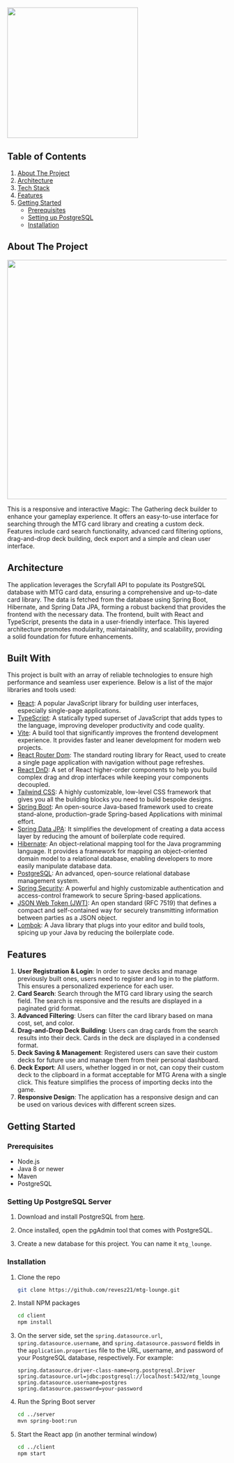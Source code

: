 # <img src="https://github.com/revesz21/mtg-lounge/assets/106816098/f7456ef0-33c9-4bc0-9663-1c620659245a" width="300">

## Table of Contents


1. [About The Project](#about-the-project)
2. [Architecture](#architecture)
3. [Tech Stack](#built-with)
4. [Features](#features)
5. [Getting Started](#getting-started)
    - [Prerequisites](#prerequisites)
    - [Setting up PostgreSQL](#setting-up-postgresql-server)
    - [Installation](#installation)


## About The Project

<img src="https://github.com/revesz21/mtg-lounge/assets/106816098/d5049f1c-032d-444c-b9a7-255dace68c09" width="550">

This is a responsive and interactive Magic: The Gathering deck builder to enhance your gameplay experience. It offers an easy-to-use interface for searching through the MTG card library and creating a custom deck. Features include card search functionality, advanced card filtering options, drag-and-drop deck building, deck export and a simple and clean user interface.

## Architecture

The application leverages the Scryfall API to populate its PostgreSQL database with MTG card data, ensuring a comprehensive and up-to-date card library. The data is fetched from the database using Spring Boot, Hibernate, and Spring Data JPA, forming a robust backend that provides the frontend with the necessary data. The frontend, built with React and TypeScript, presents the data in a user-friendly interface. This layered architecture promotes modularity, maintainability, and scalability, providing a solid foundation for future enhancements.

## Built With

This project is built with an array of reliable technologies to ensure high performance and seamless user experience. Below is a list of the major libraries and tools used:

- [React](https://reactjs.org/): A popular JavaScript library for building user interfaces, especially single-page applications.
- [TypeScript](https://www.typescriptlang.org/): A statically typed superset of JavaScript that adds types to the language, improving developer productivity and code quality.
- [Vite](https://vitejs.dev/): A build tool that significantly improves the frontend development experience. It provides faster and leaner development for modern web projects.
- [React Router Dom](https://reactrouter.com/): The standard routing library for React, used to create a single page application with navigation without page refreshes.
- [React DnD](https://react-dnd.github.io/react-dnd/about): A set of React higher-order components to help you build complex drag and drop interfaces while keeping your components decoupled.
- [Tailwind CSS](https://tailwindcss.com/): A highly customizable, low-level CSS framework that gives you all the building blocks you need to build bespoke designs.
- [Spring Boot](https://spring.io/projects/spring-boot): An open-source Java-based framework used to create stand-alone, production-grade Spring-based Applications with minimal effort.
- [Spring Data JPA](https://spring.io/projects/spring-data-jpa): It simplifies the development of creating a data access layer by reducing the amount of boilerplate code required.
- [Hibernate](https://hibernate.org/): An object-relational mapping tool for the Java programming language. It provides a framework for mapping an object-oriented domain model to a relational database, enabling developers to more easily manipulate database data.
- [PostgreSQL](https://www.postgresql.org/): An advanced, open-source relational database management system.
- [Spring Security](https://spring.io/projects/spring-security): A powerful and highly customizable authentication and access-control framework to secure Spring-based applications.
- [JSON Web Token (JWT)](https://jwt.io/): An open standard (RFC 7519) that defines a compact and self-contained way for securely transmitting information between parties as a JSON object.
- [Lombok](https://projectlombok.org/): A Java library that plugs into your editor and build tools, spicing up your Java by reducing the boilerplate code.


## Features

1. **User Registration & Login**: In order to save decks and manage previously built ones, users need to register and log in to the platform. This ensures a personalized experience for each user.
2. **Card Search**: Search through the MTG card library using the search field. The search is responsive and the results are displayed in a paginated grid format.
3. **Advanced Filtering**: Users can filter the card library based on mana cost, set, and color.
4. **Drag-and-Drop Deck Building**: Users can drag cards from the search results into their deck. Cards in the deck are displayed in a condensed format.
5. **Deck Saving & Management**: Registered users can save their custom decks for future use and manage them from their personal dashboard.
6. **Deck Export**: All users, whether logged in or not, can copy their custom deck to the clipboard in a format acceptable for MTG Arena with a single click. This feature simplifies the process of importing decks into the game.
7. **Responsive Design**: The application has a responsive design and can be used on various devices with different screen sizes.

## Getting Started

### Prerequisites

- Node.js
- Java 8 or newer
- Maven
- PostgreSQL

### Setting Up PostgreSQL Server

1. Download and install PostgreSQL from [here](https://www.postgresql.org/download/).

2. Once installed, open the pgAdmin tool that comes with PostgreSQL.

3. Create a new database for this project. You can name it `mtg_lounge`.

### Installation

1. Clone the repo

    ```sh
    git clone https://github.com/revesz21/mtg-lounge.git
    ```
    
2. Install NPM packages

    ```bash
    cd client
    npm install
    ```

3. On the server side, set the `spring.datasource.url`, `spring.datasource.username`, and `spring.datasource.password` fields in the `application.properties` file to the URL, username, and password of your PostgreSQL database, respectively. For example:
    ```properties
    spring.datasource.driver-class-name=org.postgresql.Driver
    spring.datasource.url=jdbc:postgresql://localhost:5432/mtg_lounge
    spring.datasource.username=postgres
    spring.datasource.password=your-password
    ```
    
4. Run the Spring Boot server

    ```bash
    cd ../server
    mvn spring-boot:run
    ```
    
5. Start the React app (in another terminal window)
    ```bash
    cd ../client
    npm start
    ```
    

